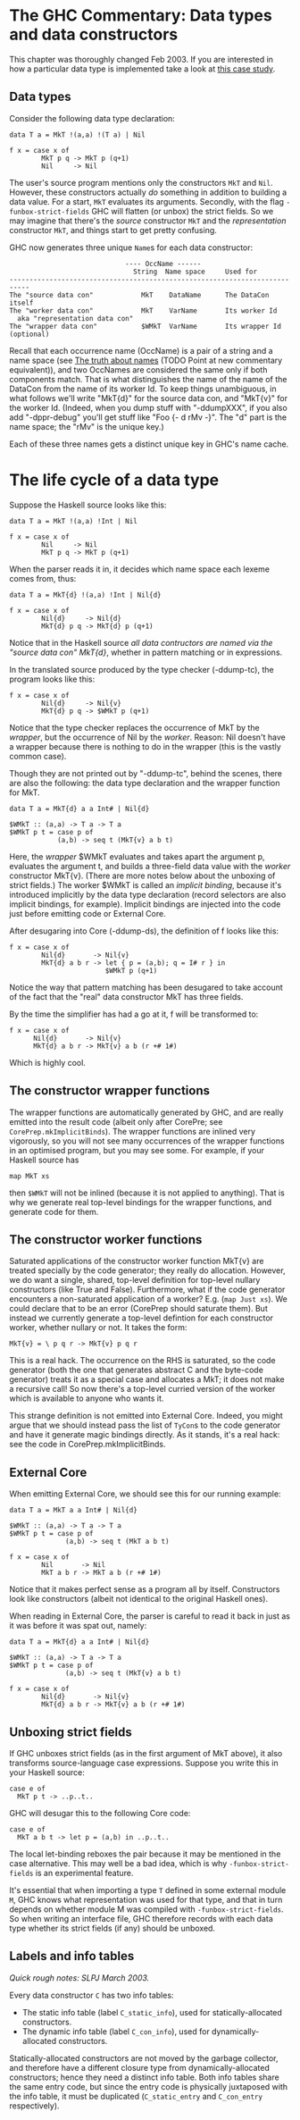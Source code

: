 # The GHC Commentary: Data types and data constructors


This chapter was thoroughly changed Feb 2003. If you are interested in how a particular data type is implemented take a look at [this case study](commentary/compiler/case-studies/bool).

## Data types


Consider the following data type declaration:

```wiki
data T a = MkT !(a,a) !(T a) | Nil

f x = case x of
        MkT p q -> MkT p (q+1)
        Nil     -> Nil
```


The user's source program mentions only the constructors `MkT` and `Nil`. However, these constructors actually *do* something in addition to building a data value. For a start, `MkT` evaluates its arguments. Secondly, with the flag `-funbox-strict-fields` GHC will flatten (or unbox) the strict fields. So we may imagine that there's the *source* constructor `MkT` and the *representation* constructor `MkT`, and things start to get pretty confusing.


GHC now generates three unique `Name`s for each data constructor:

```wiki
                             ---- OccName ------
                               String  Name space     Used for
---------------------------------------------------------------------------
The "source data con"            MkT    DataName      The DataCon itself
The "worker data con"            MkT    VarName       Its worker Id
  aka "representation data con"
The "wrapper data con"           $WMkT  VarName       Its wrapper Id (optional)
```


Recall that each occurrence name (OccName) is a pair of a string and a name space (see [ The truth about names](http://darcs.haskell.org/ghc/docs/comm/the-beast/names.html) (TODO Point at new commentary equivalent)), and two OccNames are considered the same only if both components match. That is what distinguishes the name of the name of the DataCon from the name of its worker Id. To keep things unambiguous, in what follows we'll write "MkT{d}" for the source data con, and "MkT{v}" for the worker Id. (Indeed, when you dump stuff with "-ddumpXXX", if you also add "-dppr-debug" you'll get stuff like "Foo {- d rMv -}". The "d" part is the name space; the "rMv" is the unique key.)


Each of these three names gets a distinct unique key in GHC's name cache.

# The life cycle of a data type


Suppose the Haskell source looks like this:

```wiki
data T a = MkT !(a,a) !Int | Nil

f x = case x of
        Nil     -> Nil
        MkT p q -> MkT p (q+1)
```


When the parser reads it in, it decides which name space each lexeme comes from, thus:

```wiki
data T a = MkT{d} !(a,a) !Int | Nil{d}

f x = case x of
        Nil{d}     -> Nil{d}
        MkT{d} p q -> MkT{d} p (q+1)
```


Notice that in the Haskell source *all data contructors are named via the "source data con" MkT{d}*, whether in pattern matching or in expressions.


In the translated source produced by the type checker (-ddump-tc), the program looks like this:

```wiki
f x = case x of
        Nil{d}     -> Nil{v}
        MkT{d} p q -> $WMkT p (q+1)
```


Notice that the type checker replaces the occurrence of MkT by the *wrapper*, but the occurrence of Nil by the *worker*. Reason: Nil doesn't have a wrapper because there is nothing to do in the wrapper (this is the vastly common case).


Though they are not printed out by "-ddump-tc", behind the scenes, there are also the following: the data type declaration and the wrapper function for MkT.

```wiki
data T a = MkT{d} a a Int# | Nil{d}
 
$WMkT :: (a,a) -> T a -> T a
$WMkT p t = case p of 
            (a,b) -> seq t (MkT{v} a b t)
```


Here, the *wrapper* $WMkT evaluates and takes apart the argument p, evaluates the argument t, and builds a three-field data value with the *worker* constructor MkT{v}. (There are more notes below about the unboxing of strict fields.) The worker $WMkT is called an *implicit binding*, because it's introduced implicitly by the data type declaration (record selectors are also implicit bindings, for example). Implicit bindings are injected into the code just before emitting code or External Core.


After desugaring into Core (-ddump-ds), the definition of f looks like this:

```wiki
f x = case x of
        Nil{d}       -> Nil{v}
        MkT{d} a b r -> let { p = (a,b); q = I# r } in 
                        $WMkT p (q+1)
```


Notice the way that pattern matching has been desugared to take account of the fact that the "real" data constructor MkT has three fields.


By the time the simplifier has had a go at it, f will be transformed to:

```wiki
f x = case x of
      Nil{d}       -> Nil{v}
      MkT{d} a b r -> MkT{v} a b (r +# 1#)
```


Which is highly cool.

## The constructor wrapper functions


The wrapper functions are automatically generated by GHC, and are really emitted into the result code (albeit only after CorePre; see `CorePrep.mkImplicitBinds`). The wrapper functions are inlined very vigorously, so you will not see many occurrences of the wrapper functions in an optimised program, but you may see some. For example, if your Haskell source has

```wiki
map MkT xs
```


then `$WMkT` will not be inlined (because it is not applied to anything). That is why we generate real top-level bindings for the wrapper functions, and generate code for them.

## The constructor worker functions


Saturated applications of the constructor worker function MkT{v} are treated specially by the code generator; they really do allocation. However, we do want a single, shared, top-level definition for top-level nullary constructors (like True and False). Furthermore, what if the code generator encounters a non-saturated application of a worker? E.g. (`map Just xs`). We could declare that to be an error (CorePrep should saturate them). But instead we currently generate a top-level defintion for each constructor worker, whether nullary or not. It takes the form:

```wiki
MkT{v} = \ p q r -> MkT{v} p q r
```


This is a real hack. The occurrence on the RHS is saturated, so the code generator (both the one that generates abstract C and the byte-code generator) treats it as a special case and allocates a MkT; it does not make a recursive call! So now there's a top-level curried version of the worker which is available to anyone who wants it.


This strange definition is not emitted into External Core. Indeed, you might argue that we should instead pass the list of `TyCon`s to the code generator and have it generate magic bindings directly. As it stands, it's a real hack: see the code in CorePrep.mkImplicitBinds.

## External Core


When emitting External Core, we should see this for our running example:

```wiki
data T a = MkT a a Int# | Nil{d}
 
$WMkT :: (a,a) -> T a -> T a
$WMkT p t = case p of 
              (a,b) -> seq t (MkT a b t)

f x = case x of
        Nil       -> Nil
        MkT a b r -> MkT a b (r +# 1#)
```


Notice that it makes perfect sense as a program all by itself. Constructors look like constructors (albeit not identical to the original Haskell ones).


When reading in External Core, the parser is careful to read it back in just as it was before it was spat out, namely:

```wiki
data T a = MkT{d} a a Int# | Nil{d}
 
$WMkT :: (a,a) -> T a -> T a
$WMkT p t = case p of 
              (a,b) -> seq t (MkT{v} a b t)

f x = case x of
        Nil{d}       -> Nil{v}
        MkT{d} a b r -> MkT{v} a b (r +# 1#)
```

## Unboxing strict fields


If GHC unboxes strict fields (as in the first argument of MkT above), it also transforms source-language case expressions. Suppose you write this in your Haskell source:

```wiki
case e of 
  MkT p t -> ..p..t..
```


GHC will desugar this to the following Core code:

```wiki
case e of
  MkT a b t -> let p = (a,b) in ..p..t..
```


The local let-binding reboxes the pair because it may be mentioned in the case alternative. This may well be a bad idea, which is why `-funbox-strict-fields` is an experimental feature.


It's essential that when importing a type `T` defined in some external module `M`, GHC knows what representation was used for that type, and that in turn depends on whether module M was compiled with `-funbox-strict-fields`. So when writing an interface file, GHC therefore records with each data type whether its strict fields (if any) should be unboxed.

## Labels and info tables

*Quick rough notes: SLPJ March 2003.*


Every data constructor `C` has two info tables:

- The static info table (label `C_static_info`), used for statically-allocated constructors.
- The dynamic info table (label `C_con_info`), used for dynamically-allocated constructors. 


Statically-allocated constructors are not moved by the garbage collector, and therefore have a different closure type from dynamically-allocated constructors; hence they need a distinct info table. Both info tables share the same entry code, but since the entry code is physically juxtaposed with the info table, it must be duplicated (`C_static_entry` and `C_con_entry` respectively).
